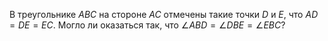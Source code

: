 В треугольнике $ABC$ на стороне $AC$ отмечены такие точки $D$ и $E$, что $AD=DE=EC$. Могло ли оказаться так, что $\angle ABD=\angle DBE=\angle EBC$?